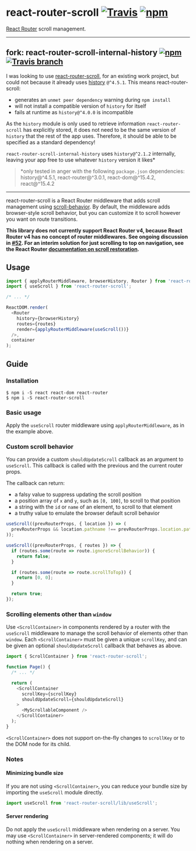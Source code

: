 # react-router-scroll [![Travis][build-badge]][build] [![npm][npm-badge]][npm]

[React Router](https://github.com/reactjs/react-router) scroll management.

---

## fork: react-router-scroll-internal-history [![npm](https://img.shields.io/npm/v/react-router-scroll-internal-history.svg)](https://www.npmjs.com/package/react-router-scroll-internal-history) [![Travis branch](https://img.shields.io/travis/tommilligan/react-router-scroll/react-router-scroll-internal-history.svg)](https://travis-ci.org/tommilligan/react-router-scroll/react-router-scroll-internal-history)

I was looking to use [react-router-scroll](https://github.com/taion/react-router-scroll), for an existing  work project, but could not because it already uses [history](https://github.com/ReactTraining/history) `@^4.5.1`. This means react-router-scroll:

* generates an `unmet peer dependency` warning during `npm install`
* will not install a compatible version of `history` for itself
* fails at runtime as `history@^4.0.0` is incompatible

As the `history` module is only used to retrieve information `react-router-scroll` has explicitly stored, it does not need to be the same version of `history` that the rest of the app uses. Therefore, it should be able to be specified as a standard dependency!

`react-router-scroll-internal-history` uses `history@^2.1.2` internally, leaving your app free to use whatever `history` version it likes*

> *only tested in anger with the following  `package.json` dependencies: history@^4.5.1, react-router@^3.0.1, react-dom@^15.4.2, react@^15.4.2

---

react-router-scroll is a React Router middleware that adds scroll management using [scroll-behavior](https://github.com/taion/scroll-behavior). By default, the middleware adds browser-style scroll behavior, but you can customize it to scroll however you want on route transitions.

**This library does not currently support React Router v4, because React Router v4 has no concept of router middlewares. See ongoing discussion in [#52](https://github.com/taion/react-router-scroll/issues/52). For an interim solution for just scrolling to top on navigation, see the React Router [documentation on scroll restoration](https://reacttraining.com/react-router/web/guides/scroll-restoration).**

## Usage

```js
import { applyRouterMiddleware, browserHistory, Router } from 'react-router';
import { useScroll } from 'react-router-scroll';

/* ... */

ReactDOM.render(
  <Router
    history={browserHistory}
    routes={routes}
    render={applyRouterMiddleware(useScroll())}
  />,
  container
);
```

## Guide

### Installation

```shell
$ npm i -S react react-dom react-router
$ npm i -S react-router-scroll
```

### Basic usage

Apply the `useScroll` router middleware using `applyRouterMiddleware`, as in the example above.

### Custom scroll behavior

You can provide a custom `shouldUpdateScroll` callback as an argument to `useScroll`. This callback is called with the previous and the current router props.

The callback can return:

- a falsy value to suppress updating the scroll position
- a position array of `x` and `y`, such as `[0, 100]`, to scroll to that position
- a string with the `id` or `name` of an element, to scroll to that element
- a truthy value to emulate the browser default scroll behavior

```js
useScroll((prevRouterProps, { location }) => (
  prevRouterProps && location.pathname !== prevRouterProps.location.pathname
));

useScroll((prevRouterProps, { routes }) => {
  if (routes.some(route => route.ignoreScrollBehavior)) {
    return false;
  }

  if (routes.some(route => route.scrollToTop)) {
    return [0, 0];
  }

  return true;
});
```

### Scrolling elements other than `window`

Use `<ScrollContainer>` in components rendered by a router with the `useScroll` middleware to manage the scroll behavior of elements other than `window`. Each `<ScrollContainer>` must be given a unique `scrollKey`, and can be given an optional `shouldUpdateScroll` callback that behaves as above.

```js
import { ScrollContainer } from 'react-router-scroll';

function Page() {
  /* ... */

  return (
    <ScrollContainer
      scrollKey={scrollKey}
      shouldUpdateScroll={shouldUpdateScroll}
    >
      <MyScrollableComponent />
    </ScrollContainer>
  );
}
```

`<ScrollContainer>` does not support on-the-fly changes to `scrollKey` or to the DOM node for its child.

### Notes

#### Minimizing bundle size

If you are not using `<ScrollContainer>`, you can reduce your bundle size by importing the `useScroll` module directly.

```js
import useScroll from 'react-router-scroll/lib/useScroll';
```

#### Server rendering

Do not apply the `useScroll` middleware when rendering on a server. You may use `<ScrollContainer>` in server-rendered components; it will do nothing when rendering on a server.

[build-badge]: https://img.shields.io/travis/taion/react-router-scroll/master.svg
[build]: https://travis-ci.org/taion/react-router-scroll

[npm-badge]: https://img.shields.io/npm/v/react-router-scroll.svg
[npm]: https://www.npmjs.org/package/react-router-scroll
